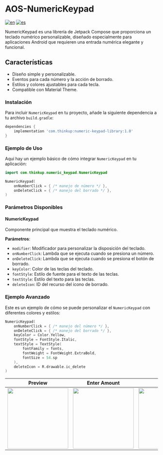 
# AOS-NumericKeypad
[![en](https://img.shields.io/badge/lang-en-red.svg)](https://github.com/thinkupsoft/AOS-NumericKeypad/blob/main/README.md)
[![es](https://img.shields.io/badge/lang-es-yellow.svg)](https://github.com/thinkupsoft/AOS-NumericKeypad/blob/main/README.es.md)

NumericKeypad es una librería de Jetpack Compose que proporciona un teclado numérico personalizable, diseñado especialmente para aplicaciones Android que requieren una entrada numérica elegante y funcional.

## Características
- Diseño simple y personalizable.
- Eventos para cada número y la acción de borrado.
- Estilos y colores ajustables para cada tecla.
- Compatible con Material Theme.

### Instalación
Para incluir `NumericKeypad` en tu proyecto, añade la siguiente dependencia a tu archivo `build.gradle`:
```groovy
dependencies {
    implementation 'com.thinkup:numeric-keypad-library:1.0'
}
```

### Ejemplo de Uso
Aquí hay un ejemplo básico de cómo integrar `NumericKeypad` en tu aplicación:
```kotlin
import com.thinkup.numeric_keypad.NumericKeypad
```

```kotlin
NumericKeypad(
    onNumberClick = { /* manejo de número */ },
    onDeleteClick = { /* manejo del borrado */ },
)
```

### Parámetros Disponibles

#### NumericKeypad
Componente principal que muestra el teclado numérico.

**Parámetros**:
- `modifier`: Modificador para personalizar la disposición del teclado.
- `onNumberClick`: Lambda que se ejecuta cuando se presiona un número.
- `onDeleteClick`: Lambda que se ejecuta cuando se presiona el botón de borrado.
- `keyColor`: Color de las teclas del teclado.
- `fontStyle`: Estilo de fuente para el texto de las teclas.
- `textStyle`: Estilo del texto para las teclas.
- `deleteIcon`: ID del recurso del icono de borrado.


### Ejemplo Avanzado
Este es un ejemplo de cómo se puede personalizar el `NumericKeypad` con diferentes colores y estilos:
```kotlin
NumericKeypad(
    onNumberClick = { /* manejo del número */ },
    onDeleteClick = { /* manejo del borrado */ },
    keyColor = Color.Yellow,
    fontStyle = FontStyle.Italic,
    textStyle = TextStyle(
        fontFamily = fonts,
        fontWeight = FontWeight.ExtraBold,
        fontSize = 54.sp
    ),
    deleteIcon = R.drawable.ic_delete
)
```

| Preview | Enter Amount | Enter Pin |
|---|---|---|
| <img src="https://github.com/thinkupsoft/AOS-NumericKeypad/assets/4175950/ddf987fb-5ca6-4995-9267-24283e0fe011" width="200">   | <img src="https://github.com/thinkupsoft/AOS-NumericKeypad/assets/4175950/75098e26-2778-4d2e-b5a8-078d65b6af27" width="200"> | <img src="https://github.com/thinkupsoft/AOS-NumericKeypad/assets/4175950/05502a2e-9fd7-4795-b4f8-ee1ed2071e5b" width="200"> |
